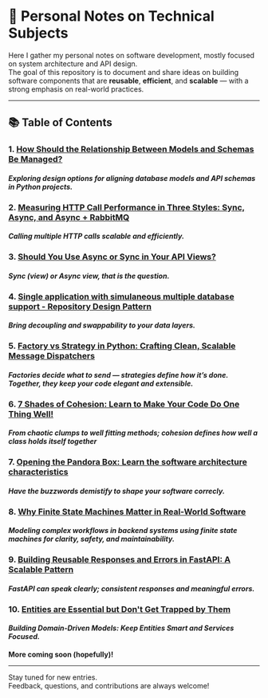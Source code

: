# 📝 Personal Notes on Technical Subjects

Here I gather my personal notes on software development, mostly focused on system architecture and API design.  
The goal of this repository is to document and share ideas on building software components that are **reusable**, **efficient**, and **scalable** — with a strong emphasis on real-world practices.

---

## 📚 Table of Contents

### 1. [How Should the Relationship Between Models and Schemas Be Managed?](posts/model-schema-design.md)
   #### *Exploring design options for aligning database models and API schemas in Python projects.*

### 2. [Measuring HTTP Call Performance in Three Styles: Sync, Async, and Async + RabbitMQ](posts/sync-async-mq.md)
   #### *Calling multiple HTTP calls scalable and efficiently.*

### 3. [Should You Use Async or Sync in Your API Views?](posts/async-or-sync.md)
   #### *Sync (view) or Async view, that is the question.*

### 4. [Single application with simulaneous multiple database support - Repository Design Pattern](posts/multiple-db-support.md)
   #### *Bring **decoupling** and **swappability** to your data layers.*

### 5. [Factory vs Strategy in Python: Crafting Clean, Scalable Message Dispatchers](posts/factory-vs-strategy.md)
   #### *Factories decide what to send — strategies define how it’s done. Together, they keep your code elegant and extensible.*

### 6. [7 Shades of Cohesion: Learn to Make Your Code Do One Thing Well!](posts/cohesion.md)
   #### *From chaotic clumps to well fitting methods; cohesion defines how well a class holds itself together*

### 7. [Opening the Pandora Box: Learn the software architecture characteristics](posts/characteristics.md)
   #### *Have the buzzwords demistify to shape your software correcly.*

### 8. [Why Finite State Machines Matter in Real-World Software](posts/finite-state-machine.md)
   #### *Modeling complex workflows in backend systems using finite state machines for clarity, safety, and maintainability.*

### 9. [Building Reusable Responses and Errors in FastAPI: A Scalable Pattern](posts/errors_and_responses.md)
   #### *FastAPI can speak clearly; consistent responses and meaningful errors.*

### 10. [Entities are Essential but Don't Get Trapped by Them](posts/entity-trap.md)
   #### *Building Domain-Driven Models: Keep Entities Smart and Services Focused.*

**More coming soon (hopefully)!**

---

Stay tuned for new entries.  
Feedback, questions, and contributions are always welcome!
